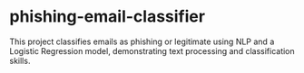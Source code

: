 # phishing-email-classifier
This project classifies emails as phishing or legitimate using NLP and a Logistic Regression model, demonstrating text processing and classification skills.

